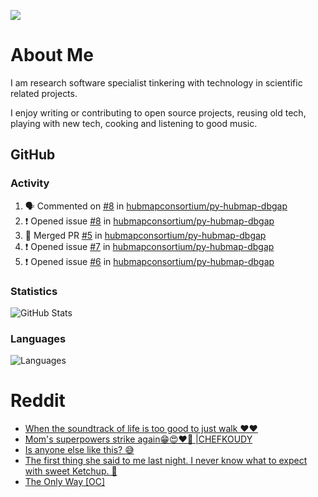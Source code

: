 ![](https://komarev.com/ghpvc/?username=icaoberg)

# About Me
I am research software specialist tinkering with technology in scientific related projects.

I enjoy writing or contributing to open source projects, reusing old tech, playing with new tech, cooking and listening to good music.

## GitHub
### Activity
<!--START_SECTION:activity-->
1. 🗣 Commented on [#8](https://github.com/hubmapconsortium/py-hubmap-dbgap/issues/8) in [hubmapconsortium/py-hubmap-dbgap](https://github.com/hubmapconsortium/py-hubmap-dbgap)
2. ❗️ Opened issue [#8](https://github.com/hubmapconsortium/py-hubmap-dbgap/issues/8) in [hubmapconsortium/py-hubmap-dbgap](https://github.com/hubmapconsortium/py-hubmap-dbgap)
3. 🎉 Merged PR [#5](https://github.com/hubmapconsortium/py-hubmap-dbgap/pull/5) in [hubmapconsortium/py-hubmap-dbgap](https://github.com/hubmapconsortium/py-hubmap-dbgap)
4. ❗️ Opened issue [#7](https://github.com/hubmapconsortium/py-hubmap-dbgap/issues/7) in [hubmapconsortium/py-hubmap-dbgap](https://github.com/hubmapconsortium/py-hubmap-dbgap)
5. ❗️ Opened issue [#6](https://github.com/hubmapconsortium/py-hubmap-dbgap/issues/6) in [hubmapconsortium/py-hubmap-dbgap](https://github.com/hubmapconsortium/py-hubmap-dbgap)
<!--END_SECTION:activity-->

### Statistics
![GitHub Stats](https://github-readme-stats.vercel.app/api?username=icaoberg&count_private=true&show_icons=true)

### Languages
![Languages](https://github-readme-stats.vercel.app/api/top-langs/?username=icaoberg&show_icons=true&langs_count=10&hide=HTML,CSS,M)

# Reddit
<!-- BLOG-POST-LIST:START -->
- [When the soundtrack of life is too good to just walk ❤️❤️](https://www.reddit.com/r/u_icaoberg/comments/wp4k9l/when_the_soundtrack_of_life_is_too_good_to_just/)
- [Mom&#39;s superpowers strike again😁😍♥️🙏 |CHEFKOUDY](https://www.reddit.com/r/u_icaoberg/comments/wmxngf/moms_superpowers_strike_again_chefkoudy/)
- [Is anyone else like this? 😅](https://www.reddit.com/r/u_icaoberg/comments/wkq82y/is_anyone_else_like_this/)
- [The first thing she said to me last night. I never know what to expect with sweet Ketchup. 🤣](https://www.reddit.com/r/u_icaoberg/comments/ty1h5z/the_first_thing_she_said_to_me_last_night_i_never/)
- [The Only Way [OC]](https://www.reddit.com/r/u_icaoberg/comments/ty1cfr/the_only_way_oc/)
<!-- BLOG-POST-LIST:END -->
